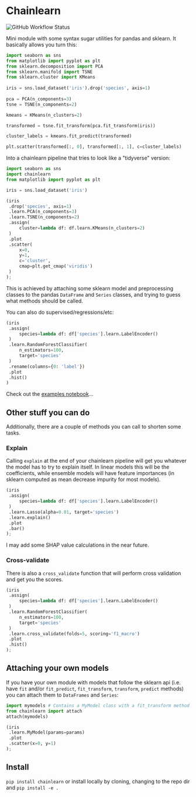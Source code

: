 # Chainlearn
![GitHub Workflow Status](https://img.shields.io/github/workflow/status/dimenwarper/chainlearn/CI)

Mini module with some syntax sugar utilities for pandas and sklearn. It basically allows you turn this:

```python
import seaborn as sns
from matplotlib import pyplot as plt
from sklearn.decomposition import PCA
from sklearn.manifold import TSNE 
from sklearn.cluster import KMeans
 
iris = sns.load_dataset('iris').drop('species', axis=1)
 
pca = PCA(n_components=3)
tsne = TSNE(n_components=2)

kmeans = KMeans(n_clusters=2)

transformed = tsne.fit_transform(pca.fit_transform(iris))

cluster_labels = kmeans.fit_predict(transformed)

plt.scatter(transformed[:, 0], transformed[:, 1], c=cluster_labels)
```

Into a chainlearn pipeline that tries to look like a "tidyverse" version:

```python
import seaborn as sns
import chainlearn
from matplotlib import pyplot as plt

iris = sns.load_dataset('iris')

(iris
 .drop('species', axis=1)
 .learn.PCA(n_components=3)
 .learn.TSNE(n_components=2)
 .assign(
     cluster=lambda df: df.learn.KMeans(n_clusters=2)
 )
 .plot
 .scatter(
     x=0,
     y=1,
     c='cluster',
     cmap=plt.get_cmap('viridis')
 )
);
```

This is achieved by attaching some sklearn model and preprocessing classes to the pandas `DataFrame` and `Series` classes, and trying to guess what methods should be called. 

You can also do supervised/regressions/etc:

```python
(iris
 .assign(
     species=lambda df: df['species'].learn.LabelEncoder()
 )
 .learn.RandomForestClassifier(
     n_estimators=100,
     target='species'
 )
 .rename(columns={0: 'label'})
 .plot
 .hist()
)
```

Check out the [examples notebook]('./examples/showcase.ipynb')...

## Other stuff you can do 

Additionally, there are a couple of methods you can call to shorten some tasks.

### Explain

Calling `explain` at the end of your chainlearn pipeline will get you whatever the model has to try to explain itself. In linear models this will be the coefficients, while ensemble models will have feature importances (in sklearn computed as mean decrease impurity for most models).

```python
(iris
 .assign(
     species=lambda df: df['species'].learn.LabelEncoder()
 )
 .learn.Lasso(alpha=0.01, target='species')
 .learn.explain()
 .plot
 .bar()
);
```

I may add some SHAP value calculations in the near future.

### Cross-validate

There is also a `cross_validate` function that will perform cross validation and get you the scores.

```python
(iris
 .assign(
     species=lambda df: df['species'].learn.LabelEncoder()
 )
 .learn.RandomForestClassifier(
     n_estimators=100,
     target='species'
 )
 .learn.cross_validate(folds=5, scoring='f1_macro')
 .plot
 .hist()
);
```

## Attaching your own models

If you have your own module with models that follow the sklearn api (i.e. have `fit` and/or `fit_predict`, `fit_transform`, `transform`, `predict` methods) you can attach them to `DataFrames` and `Series`:

```python
import mymodels # Contains a MyModel class with a fit_transform method
from chainlearn import attach
attach(mymodels)

(iris
 .learn.MyModel(params=params)
 .plot
 .scatter(x=0, y=1)
);
```


## Install

`pip install chainlearn` or install locally by cloning, changing to the repo dir and `pip install -e .`
